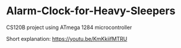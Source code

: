 # Alarm-Clock-for-Heavy-Sleepers
CS120B project using ATmega 1284 microcontroller

Short explanation: https://youtu.be/KmKkiifMTRU
